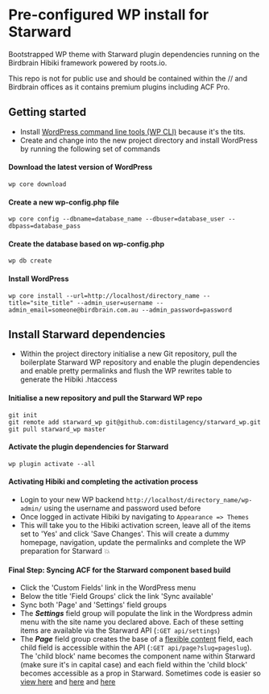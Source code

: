 # Pre-configured WP install for Starward

Bootstrapped WP theme with Starward plugin dependencies running on the Birdbrain Hibiki framework powered by roots.io.

This repo is not for public use and should be contained within the // and Birdbrain offices as it contains premium plugins including ACF Pro.

## Getting started

- Install [WordPress command line tools (WP CLI)](http://wp-cli.org) because it's the tits.
- Create and change into the new project directory and install WordPress by running the following set of commands

#### Download the latest version of WordPress
```
wp core download
```
#### Create a new wp-config.php file
```
wp core config --dbname=database_name --dbuser=database_user --dbpass=database_pass
```
#### Create the database based on wp-config.php
```
wp db create
```
#### Install WordPress

```
wp core install --url=http://localhost/directory_name --title="site_title" --admin_user=username --admin_email=someone@birdbrain.com.au --admin_password=password
```

## Install Starward dependencies

- Within the project directory initialise a new Git repository, pull the boilerplate Starward WP repository and enable the plugin dependencies and enable pretty permalinks and flush the WP rewrites table to generate the Hibiki .htaccess

#### Initialise a new repository and pull the Starward WP repo

```
git init
git remote add starward_wp git@github.com:distilagency/starward_wp.git
git pull starward_wp master
```

#### Activate the plugin dependencies for Starward
```
wp plugin activate --all
```

#### Activating Hibiki and completing the activation process
- Login to your new WP backend `http://localhost/directory_name/wp-admin/` using the username and password used before
- Once logged in activate Hibiki by navigating to `Appearance => Themes`
- This will take you to the Hibiki activation screen, leave all of the items set to 'Yes' and click 'Save Changes'. This will create a dummy homepage, navigation, update the permalinks and complete the WP preparation for Starward :boom:

#### Final Step: Syncing ACF for the Starward component based build
- Click the 'Custom Fields' link in the WordPress menu
- Below the title 'Field Groups' click the link 'Sync available'
- Sync both 'Page' and 'Settings' field groups
- The ***Settings*** field group will populate the link in the Wordpress admin menu with the site name you declared above. Each of these setting items are available via the Starward API (`:GET api/settings`)
- The ***Page*** field group creates the base of a [flexible content](https://www.advancedcustomfields.com/resources/flexible-content/) field, each child field is accessible within the API (`:GET api/page?slug=pageslug`). The 'child block' name becomes the component name within Starward (make sure it's in capital case) and each field within the 'child block' becomes accessible as a prop in Starward. Sometimes code is easier so [view here](https://github.com/distilagency/starward/blob/master/app/components/Page/PageContent.jsx#L9-L24) and [here](https://github.com/distilagency/starward/blob/master/app/components/Acf/Layout/index.js) and [here](https://github.com/distilagency/starward/tree/master/app/components/Acf/Layout)

